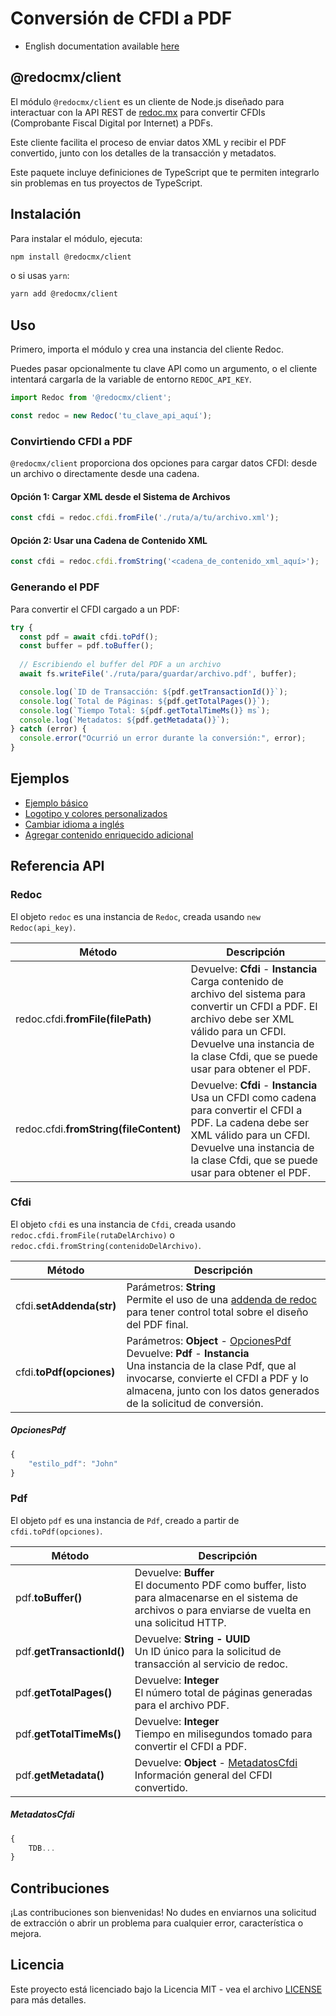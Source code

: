 # Conversión de CFDI a PDF

- English documentation available [here](README_EN.md) 

## @redocmx/client

El módulo `@redocmx/client` es un cliente de Node.js diseñado para interactuar con la API REST de [redoc.mx](https://redoc.mx) para convertir CFDIs (Comprobante Fiscal Digital por Internet) a PDFs.

Este cliente facilita el proceso de enviar datos XML y recibir el PDF convertido, junto con los detalles de la transacción y metadatos.

Este paquete incluye definiciones de TypeScript que te permiten integrarlo sin problemas en tus proyectos de TypeScript.

## Instalación

Para instalar el módulo, ejecuta:

```bash
npm install @redocmx/client
```

o si usas `yarn`:

```bash
yarn add @redocmx/client
```

## Uso

Primero, importa el módulo y crea una instancia del cliente Redoc.

Puedes pasar opcionalmente tu clave API como un argumento, o el cliente intentará cargarla de la variable de entorno `REDOC_API_KEY`.

```javascript
import Redoc from '@redocmx/client';

const redoc = new Redoc('tu_clave_api_aquí');
```

### Convirtiendo CFDI a PDF

`@redocmx/client` proporciona dos opciones para cargar datos CFDI: desde un archivo o directamente desde una cadena.

#### Opción 1: Cargar XML desde el Sistema de Archivos

```javascript
const cfdi = redoc.cfdi.fromFile('./ruta/a/tu/archivo.xml');
```

#### Opción 2: Usar una Cadena de Contenido XML

```javascript
const cfdi = redoc.cfdi.fromString('<cadena_de_contenido_xml_aquí>');
```

### Generando el PDF

Para convertir el CFDI cargado a un PDF:

```javascript
try {
  const pdf = await cfdi.toPdf();
  const buffer = pdf.toBuffer();
  
  // Escribiendo el buffer del PDF a un archivo
  await fs.writeFile('./ruta/para/guardar/archivo.pdf', buffer);

  console.log(`ID de Transacción: ${pdf.getTransactionId()}`);
  console.log(`Total de Páginas: ${pdf.getTotalPages()}`);
  console.log(`Tiempo Total: ${pdf.getTotalTimeMs()} ms`);
  console.log(`Metadatos: ${pdf.getMetadata()}`);
} catch (error) {
  console.error("Ocurrió un error durante la conversión:", error);
}
```

## Ejemplos

- [Ejemplo básico](https://github.com/redocmx/cfdi-a-pdf-ejemplos)
- [Logotipo y colores personalizados](https://github.com/redocmx/cfdi-a-pdf-ejemplos)
- [Cambiar idioma a inglés](https://github.com/redocmx/cfdi-a-pdf-ejemplos)
- [Agregar contenido enriquecido adicional](https://github.com/redocmx/cfdi-a-pdf-ejemplos)

## Referencia API

### Redoc

El objeto `redoc` es una instancia de `Redoc`, creada usando `new Redoc(api_key)`.

| Método                          | Descripción                                                                                   |
| ------------------------------- | --------------------------------------------------------------------------------------------- |
| redoc.cfdi.**fromFile(filePath)** | Devuelve: **Cfdi** - **Instancia**<br>Carga contenido de archivo del sistema para convertir un CFDI a PDF. El archivo debe ser XML válido para un CFDI.<br>Devuelve una instancia de la clase Cfdi, que se puede usar para obtener el PDF. |
| redoc.cfdi.**fromString(fileContent)** | Devuelve: **Cfdi** - **Instancia**<br>Usa un CFDI como cadena para convertir el CFDI a PDF. La cadena debe ser XML válido para un CFDI.<br>Devuelve una instancia de la clase Cfdi, que se puede usar para obtener el PDF. |

### Cfdi

El objeto `cfdi` es una instancia de `Cfdi`, creada usando `redoc.cfdi.fromFile(rutaDelArchivo)` o `redoc.cfdi.fromString(contenidoDelArchivo)`.

| Método                      | Descripción |
| --------------------------- | ----------- |
| cfdi.**setAddenda(str)**    | Parámetros: **String**<br>Permite el uso de una [addenda de redoc](https://redoc.mx/docs/addenda) para tener control total sobre el diseño del PDF final. |
| cfdi.**toPdf(opciones)**    | Parámetros: **Object** - [OpcionesPdf](#opcionespdf)<br>Devuelve: **Pdf** - **Instancia**<br>Una instancia de la clase Pdf, que al invocarse, convierte el CFDI a PDF y lo almacena, junto con los datos generados de la solicitud de conversión. |

##### OpcionesPdf
```js
{
    "estilo_pdf": "John"
}
```
### Pdf

El objeto `pdf` es una instancia de `Pdf`, creado a partir de `cfdi.toPdf(opciones)`.

| Método                        | Descripción |
| ----------------------------- | ----------- |
| pdf.**toBuffer()**            | Devuelve: **Buffer**<br>El documento PDF como buffer, listo para almacenarse en el sistema de archivos o para enviarse de vuelta en una solicitud HTTP. |
| pdf.**getTransactionId()**    | Devuelve: **String - UUID**<br>Un ID único para la solicitud de transacción al servicio de redoc. |
| pdf.**getTotalPages()**       | Devuelve: **Integer**<br>El número total de páginas generadas para el archivo PDF. |
| pdf.**getTotalTimeMs()**      | Devuelve: **Integer**<br>Tiempo en milisegundos tomado para convertir el CFDI a PDF. |
| pdf.**getMetadata()**         | Devuelve: **Object** - [MetadatosCfdi]()<br>Información general del CFDI convertido. |

##### MetadatosCfdi
```js
{
    TDB...
}
```

## Contribuciones

¡Las contribuciones son bienvenidas! No dudes en enviarnos una solicitud de extracción o abrir un problema para cualquier error, característica o mejora.

## Licencia

Este proyecto está licenciado bajo la Licencia MIT - vea el archivo [LICENSE](LICENSE) para más detalles.
